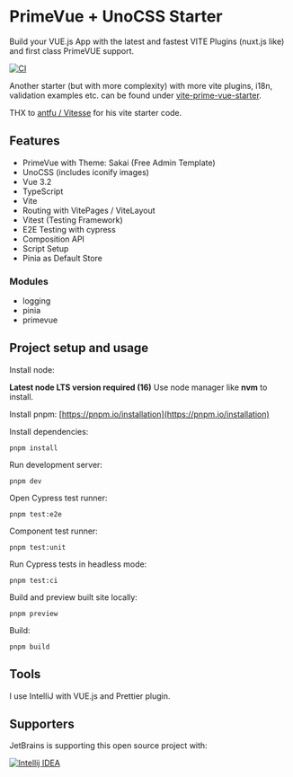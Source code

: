 # PrimeVue + UnoCSS Starter

Build your VUE.js App with the latest and fastest VITE Plugins (nuxt.js like)
and first class PrimeVUE support.

[![CI](https://github.com/sfxcode/primevue-uno-starter/actions/workflows/main.yml/badge.svg)](https://github.com/sfxcode/vite-primevue-starter/actions/workflows/main.yml)

Another starter (but with more complexity) with more vite plugins, i18n, validation examples etc. can be found under [vite-prime-vue-starter](https://github.com/sfxcode/vite-primevue-starter).

THX to [antfu / Vitesse](https://github.com/antfu/vitesse) for his vite starter code.

## Features

- PrimeVue with Theme: Sakai (Free Admin Template)
- UnoCSS (includes iconify images)
- Vue 3.2 
- TypeScript
- Vite
- Routing with VitePages / ViteLayout
- Vitest (Testing Framework)
- E2E Testing with cypress
- Composition API
- Script Setup
- Pinia as Default Store

### Modules
- logging
- pinia
- primevue

## Project setup and usage

Install node:

**Latest node LTS version required (16)**
Use node manager like **nvm** to install.

Install pnpm:
[https://pnpm.io/installation](https://pnpm.io/installation)

Install dependencies:

```
pnpm install
```

Run development server:

```
pnpm dev
```

Open Cypress test runner:

```
pnpm test:e2e
```

Component test runner:

```
pnpm test:unit
```

Run Cypress tests in headless mode:

```
pnpm test:ci
```

Build and preview built site locally:

```
pnpm preview
```

Build:

```
pnpm build
```

## Tools

I use IntelliJ with VUE.js and Prettier plugin.

## Supporters

JetBrains is supporting this open source project with:

[![Intellij IDEA](http://www.jetbrains.com/img/logos/logo_intellij_idea.png)](http://www.jetbrains.com/idea/)

